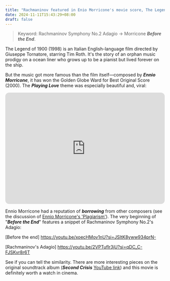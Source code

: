 ```yaml
---
title: "Rachmaninov featured in Enio Morricone's movie score, The Legend of 1900"
date: 2024-11-11T15:43:29+08:00
draft: false
---
```


> Keyword: Rachmaninov Symphony No.2 Adagio -> Morricone ***Before the End***.

The Legend of 1900 (1998) is an Italian English-language film directed by Giuseppe Tornatore, starring Tim Roth. It's the story of an orphan music prodigy on a ocean liner who grows up to be a pianist but lived forever on the ship.

But the music got more famous than the film itself—composed by ***Ennio Morricone***, it has won the Golden Globe Ward for Best Original Score (2000). The ***Playing Love*** theme was especially beautiful and, viral:

<iframe style="border-radius:12px" src="https://open.spotify.com/embed/track/68T1TGqATlpgy91VwPEAu1?utm_source=generator" width="100%" height="352" frameBorder="0" allowfullscreen="" allow="autoplay; clipboard-write; encrypted-media; fullscreen; picture-in-picture" loading="lazy"></iframe>

Ennio Morricone had a reputation of ***borrowing*** from other composers (see the discussion of [Ennio Morricone's 'Plagiarism'](https://www.filmscoremonthly.com/board/posts.cfm?threadID=52087&forumID=1&archive=0)). The very beginning of "***Before the End***" features a snippet of Rachmaninov Symphony No.2's Adagio:

[Before the end] https://youtu.be/xoecHMov1nU?si=JSItK8yww934prN-

[Rachmaninov's Adagio] https://youtu.be/2VPTuflr3jU?si=qDC_C-FJSKvr8r6T

See if you can tell the similarity. There are more interesting pieces on the original soundtrack album (***Second Crisis*** [YouTube link](https://youtu.be/Ar8dN6jvBys?si=m9zj8mKnaybQkeP2)) and this movie is definitely worth a watch in cinema.
